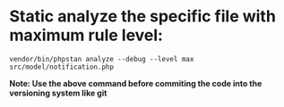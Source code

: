 # Static analyze the specific file with maximum rule level:
`vendor/bin/phpstan analyze --debug --level max src/model/notification.php`

**Note: Use the above command before commiting the code into the versioning system like git**
